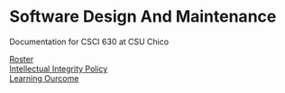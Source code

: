 # Software Design And Maintenance 
Documentation for CSCI 630 at CSU Chico

[Roster](roster.md) <br>
[Intellectual Integrity Policy](Integrity_Policy.md)<br>
[Learning Ourcome](learning-outcome.markdown)<br>
